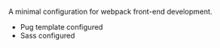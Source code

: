 A minimal configuration for webpack front-end development.

- Pug template configured
- Sass configured 


